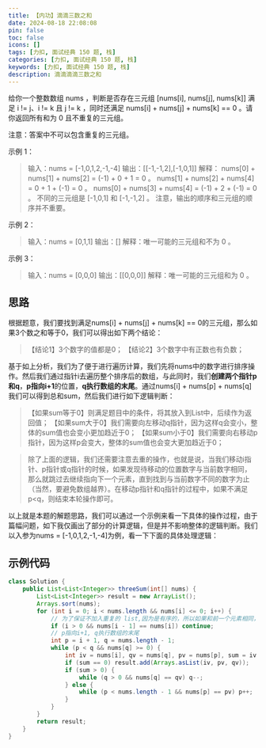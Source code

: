 ```yaml
---
title: 【内功】滴滴三数之和
date: 2024-08-18 22:08:08
pin: false
toc: false
icons: []
tags: [力扣, 面试经典 150 题, 栈]
categories: [力扣, 面试经典 150 题, 栈]
keywords: [力扣, 面试经典 150 题, 栈]
description: 滴滴滴滴三数之和
---
```


给你一个整数数组 nums ，判断是否存在三元组 [nums[i], nums[j], nums[k]] 满足 i != j、i != k 且 j != k ，同时还满足 nums[i] + nums[j] + nums[k] == 0 。请你返回所有和为 0 且不重复的三元组。

注意：答案中不可以包含重复的三元组。

示例 1：

>输入：nums = [-1,0,1,2,-1,-4]
输出：[[-1,-1,2],[-1,0,1]]
解释：
nums[0] + nums[1] + nums[2] = (-1) + 0 + 1 = 0 。
nums[1] + nums[2] + nums[4] = 0 + 1 + (-1) = 0 。
nums[0] + nums[3] + nums[4] = (-1) + 2 + (-1) = 0 。
不同的三元组是 [-1,0,1] 和 [-1,-1,2] 。
注意，输出的顺序和三元组的顺序并不重要。


示例 2：

>输入：nums = [0,1,1]
输出：[]
解释：唯一可能的三元组和不为 0 。

示例 3：

>输入：nums = [0,0,0]
输出：[[0,0,0]]
解释：唯一可能的三元组和为 0 。


## 思路
根据题意，我们要找到满足nums[i] + nums[j] + nums[k] == 0的三元组，那么如果3个数之和等于0，我们可以得出如下两个结论：

>【结论1】3个数字的值都是0；
【结论2】3个数字中有正数也有负数；

基于如上分析，我们为了便于进行遍历计算，我们先将nums中的数字进行排序操作。然后我们通过指针i去遍历整个排序后的数组，与此同时，我们**创建两个指针p和q**，**p指向i+1**的位置，**q执行数组的末尾**。通过nums[i] + nums[p] + nums[q]我们可以得到总和sum，然后我们进行如下逻辑判断：

>【如果sum等于0】则满足题目中的条件，将其放入到List中，后续作为返回值；
【如果sum大于0】我们需要向左移动q指针，因为这样q会变小，整体的sum值也会变小更加趋近于0；
【如果sum小于0】我们需要向右移动p指针，因为这样p会变大，整体的sum值也会变大更加趋近于0；

>除了上面的逻辑，我们还需要注意去重的操作，也就是说，当我们移动i指针、p指针或q指针的时候，如果发现待移动的位置数字与当前数字相同，那么就跳过去继续指向下一个元素，直到找到与当前数字不同的数字为止（当然，要避免数组越界）。在移动p指针和q指针的过程中，如果不满足p\<q，则结束本轮操作即可。

以上就是本题的解题思路，我们可以通过一个示例来看一下具体的操作过程，由于篇幅问题，如下我仅画出了部分的计算逻辑，但是并不影响整体的逻辑判断。我们以入参为nums = [-1,0,1,2,-1,-4]为例，看一下下面的具体处理逻辑：

## 示例代码

```java
class Solution {
    public List<List<Integer>> threeSum(int[] nums) {
        List<List<Integer>> result = new ArrayList();
        Arrays.sort(nums);
        for (int i = 0; i < nums.length && nums[i] <= 0; i++) {
            // 为了保证不加入重复的 list,因为是有序的，所以如果和前一个元素相同，只需要继续后移就可以
            if (i > 0 && nums[i - 1] == nums[i]) continue;
            // p指向i+1, q执行数组的末尾
            int p = i + 1, q = nums.length - 1;
            while (p < q && nums[q] >= 0) {
                int iv = nums[i], qv = nums[q], pv = nums[p], sum = iv + pv + qv;
                if (sum == 0) result.add(Arrays.asList(iv, pv, qv));
                if (sum > 0) {
                    while (q > 0 && nums[q] == qv) q--;
                } else {
                    while (p < nums.length - 1 && nums[p] == pv) p++;
                }
            }
        }
        return result;
    }
}
```